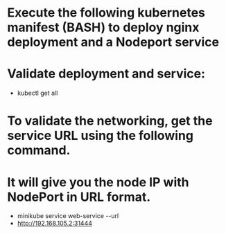 # Execute the following kubernetes manifest (BASH) to deploy nginx deployment and a Nodeport service
# Validate deployment and service:
- kubectl get all
# To validate the networking, get the service URL using the following command. 
# It will give you the node IP with NodePort in URL format.
- minikube service web-service --url
- http://192.168.105.2:31444